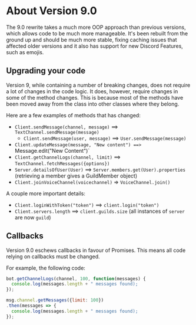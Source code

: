 # About Version 9.0
The 9.0 rewrite takes a much more OOP approach than previous versions, which allows code to be much more manageable.
It's been rebuilt from the ground up and should be much more stable, fixing caching issues that affected
older versions and it also has support for new Discord Features, such as emojis.

## Upgrading your code
Version 9, while containing a number of breaking changes, does not require a lot of changes in the code logic. 
It does, however, require changes in some of the method changes. This is because most of the methods have been
moved away from the <Client> class into other classes where they belong.

Here are a few examples of methods that has changed: 

* `Client.sendMessage(channel, message)` ==> `TextChannel.sendMessage(message)`
  * `Client.sendMessage(user, message)` ==> `User.sendMessage(message)`
* `Client.updateMessage(message, "New content") ==> `Message.edit("New Content")`
* `Client.getChannelLogs(channel, limit)` ==> `TextChannel.fetchMessages({options})`
* `Server.detailsOfUser(User)` ==> `Server.members.get(User).properties` (retrieving a member gives a GuildMember object)
* `Client.joinVoiceChannel(voicechannel)` => `VoiceChannel.join()`

A couple more important details: 

* `Client.loginWithToken("token")` ==> `client.login("token")`
* `Client.servers.length` ==> `client.guilds.size` (all instances of `server` are now `guild`)

## Callbacks

Version 9.0 eschews callbacks in favour of Promises. This means all code relying on callbacks must be changed.

For example, the following code: 

```js
bot.getChannelLogs(channel, 100, function(messages) {
  console.log(messages.length + " messages found);
});
```

```js
msg.channel.getMessages({limit: 100})
.then(messages => {
  console.log(messages.length + " messages found);
});
```
